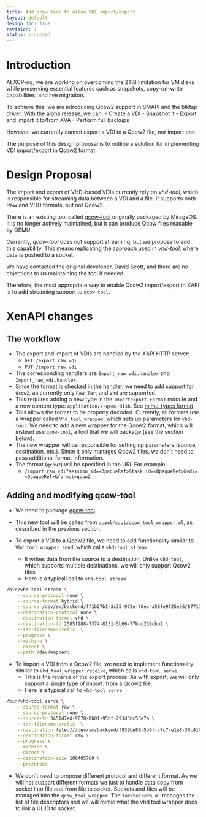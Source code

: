 ```yaml
---
title: Add qcow tool to allow VDI import/export
layout: default
design_doc: true
revision: 1
status: proposed
---
```


# Introduction

At XCP-ng, we are working on overcoming the 2TiB limitation for VM disks while
preserving essential features such as snapshots, copy-on-write capabilities, and
live migration.

To achieve this, we are introducing Qcow2 support in SMAPI and the blktap driver.
With the alpha release, we can:
    - Create a VDI
    - Snapshot it
    - Export and import it to/from XVA
    - Perform full backups

However, we currently cannot export a VDI to a Qcow2 file, nor import one.

The purpose of this design proposal is to outline a solution for implementing VDI
import/export in Qcow2 format.

# Design Proposal

The import and export of VHD-based VDIs currently rely on *vhd-tool*, which is
responsible for streaming data between a VDI and a file. It supports both Raw and
VHD formats, but not Qcow2.

There is an existing tool called [qcow-tool](https://opam.ocaml.org/packages/qcow-tool/)
originally packaged by MirageOS. It is no longer actively maintained, but it can
produce Qcow files readable by QEMU.

Currently, *qcow-tool* does not support streaming, but we propose to add this
capability. This means replicating the approach used in *vhd-tool*, where data is
pushed to a socket.

We have contacted the original developer, David Scott, and there are no objections
to us maintaining the tool if needed.

Therefore, the most appropriate way to enable Qcow2 import/export in XAPI is to
add streaming support to `qcow-tool`.

# XenAPI changes

## The workflow

- The export and import of VDIs are handled by the XAPI HTTP server:
  - `GET /export_raw_vdi`
  - `PUT /import_raw_vdi`
- The corresponding handlers are `Export_raw_vdi.handler` and
  `Import_raw_vdi.handler`.
- Since the format is checked in the handler, we need to add support for `Qcow2`,
  as currently only `Raw`, `Tar`, and `Vhd` are supported.
- This requires adding a new type in the `Importexport.Format` module and a new
  content type: `application/x-qemu-disk`.
  See [mime-types format](https://www.digipres.org/formats/mime-types/#application/x-qemu-disk).
- This allows the format to be properly decoded. Currently, all formats use a
  wrapper called `Vhd_tool_wrapper`, which sets up parameters for `vhd-tool`.
  We need to add a new wrapper for the Qcow2 format, which will instead use
  `qcow-tool`, a tool that we will package (see the section below).
- The new wrapper will be responsible for setting up parameters (source,
  destination, etc.). Since it only manages Qcow2 files, we don’t need to pass
  additional format information.
- The format (`qcow2`) will be specified in the URI. For example:
  - `/import_raw_vdi?session_id=<OpaqueRef>&task_id=<OpaqueRef>&vdi=<OpaqueRef>&format=qcow2`

## Adding and modifying qcow-tool

- We need to package [qcow-tool](https://opam.ocaml.org/packages/qcow-tool).
- This new tool will be called from `ocaml/xapi/qcow_tool_wrapper.ml`, as
  described in the previous section.

- To export a VDI to a Qcow2 file, we need to add functionality similar to
  `Vhd_tool_wrapper.send`, which calls `vhd-tool stream`.
  - It writes data from the source to a destination. Unlike `vhd-tool`, which
    supports multiple destinations, we will only support Qcow2 files.
  - Here is a typicall call to `vhd-tool stream`
```sh
/bin/vhd-tool stream \
    --source-protocol none \
    --source-format hybrid \
    --source /dev/sm/backend/ff1b27b1-3c35-972e-76ec-a56fe9f25e36/87711319-2b05-41a3-8ee0-3b63a2fc7035:/dev/VG_XenStorage-ff1b27b1-3c35-972e-76ec-a56fe9f25e36/VHD-87711319-2b05-41a3-8ee0-3b63a2fc7035 \
    --destination-protocol none \
    --destination-format vhd \
    --destination-fd 2585f988-7374-8131-5b66-77bbc239cbb2 \
    --tar-filename-prefix  \
    --progress \
    --machine \
    --direct \
    --path /dev/mapper:.
```

- To import a VDI from a Qcow2 file, we need to implement functionality similar
  to `Vhd_tool_wrapper.receive`, which calls `vhd-tool serve`.
  - This is the reverse of the export process. As with export, we will only
    support a single type of import: from a Qcow2 file.
  - Here is a typical call to `vhd-tool serve`
```sh
/bin/vhd-tool serve \
    --source-format raw \
    --source-protocol none \
    --source-fd 3451d7ed-9078-8b01-95bf-293d3bc53e7a \
    --tar-filename-prefix  \
    --destination file:///dev/sm/backend/f939be89-5b9f-c7c7-e1e8-30c419ee5de6/4868ac1d-8321-4826-b058-952d37a29b82 \
    --destination-format raw \
    --progress \
    --machine \
    --direct \
    --destination-size 180405760 \
    --prezeroed
```

- We don't need to propose different protocol and different format. As we will
not support different formats we just to handle data copy from socket into file
and from file to socket. Sockets and files will be managed into the
`qcow_tool_wrapper`. The `forkhelpers.ml` manages the list of file descriptors
and we will mimic what the vhd tool wrapper does to link a UUID to socket.
